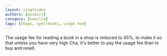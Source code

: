 ```yaml
---
layout: singleidea
authors: [aosdict]
category: [vanilla]
tags: [shops, spellbooks, usage fee]
---
```

The usage fee for reading a book in a shop is reduced to 45%, to make it so that unless you have very high Cha, it's better to pay the usage fee than to buy and resell.
